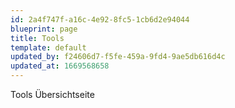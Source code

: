 ```yaml
---
id: 2a4f747f-a16c-4e92-8fc5-1cb6d2e94044
blueprint: page
title: Tools
template: default
updated_by: f24606d7-f5fe-459a-9fd4-9ae5db616d4c
updated_at: 1669568658
---
```

Tools Übersichtseite